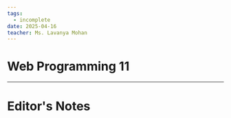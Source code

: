 ```yaml
---
tags:
  - incomplete
date: 2025-04-16
teacher: Ms. Lavanya Mohan
---
```

# Web Programming 11

----------------------------------------------------------------
# Editor's Notes
